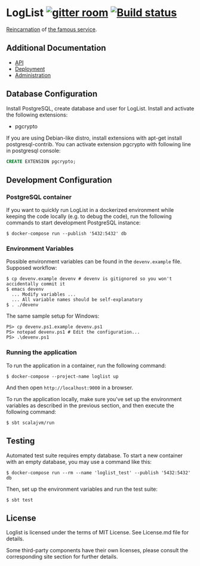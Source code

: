 LogList [![gitter room][gitter-logo]][gitter] [![Build status][build-status]][travis]
=======

[Reincarnation][loglist] of [the famous service][loglist-original].

Additional Documentation
------------------------

- [API][docs-api]
- [Deployment][docs-deployment]
- [Administration][docs-admin]

Database Configuration
----------------------

Install PostgreSQL, create database and user for LogList. Install and
activate the following extensions:

* pgcrypto

If you are using Debian-like distro, install extensions with apt-get install postgresql-contrib.
You can activate extension pgcrypto with following line in postgresql console:
```SQL
CREATE EXTENSION pgcrypto;
```

Development Configuration
-------------------------

### PostgreSQL container

If you want to quickly run LogList in a dockerized environment while keeping the
code locally (e.g. to debug the code), run the following commands to start
development PostgreSQL instance:

```console
$ docker-compose run --publish '5432:5432' db
```

### Environment Variables

Possible environment variables can be found in the `devenv.example`
file. Supposed workflow:

    $ cp devenv.example devenv # devenv is gitignored so you won't accidentally commit it
    $ emacs devenv
      ... Modify variables ...
      ... All variable names should be self-explanatory
    $ . ./devenv

The same sample setup for Windows:

    PS> cp devenv.ps1.example devenv.ps1
    PS> notepad devenv.ps1 # Edit the configuration...
    PS> .\devenv.ps1

### Running the application

To run the application in a container, run the following command:

```console
$ docker-compose --project-name loglist up
```

And then open `http://localhost:9000` in a browser.

To run the application locally, make sure you've set up the environment
variables as described in the previous section, and then execute the following
command:

```console
$ sbt scalajvm/run
```

Testing
-------

Automated test suite requires empty database. To start a new container with an
empty database, you may use a command like this:

```console
$ docker-compose run --rm --name 'loglist_test' --publish '5432:5432' db
```

Then, set up the environment variables and run the test suite:

```console
$ sbt test
```

License
-------

Loglist is licensed under the terms of MIT License. See License.md file for
details.

Some third-party components have their own licenses, please consult the
corresponding site section for further details.

[docs-admin]: docs/Admin.md
[docs-api]: docs/API.md
[docs-deployment]: docs/Deployment.md

[gitter]: https://gitter.im/codingteam/loglist
[loglist]: https://www.loglist.xyz/
[loglist-original]: http://loglist.ru/
[travis]: https://travis-ci.org/codingteam/loglist

[build-status]: https://travis-ci.org/codingteam/loglist.png?branch=master
[gitter-logo]: https://badges.gitter.im/Join%20Chat.svg
